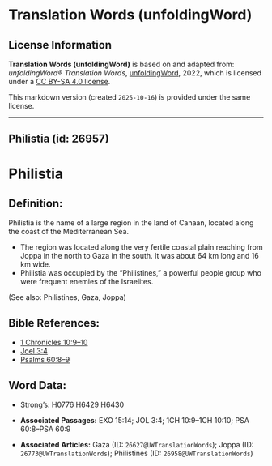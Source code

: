 # Translation Words (unfoldingWord)

## License Information

**Translation Words (unfoldingWord)** is based on and adapted from: _unfoldingWord® Translation Words_, [unfoldingWord](https://unfoldingword.org/utw), 2022, which is licensed under a [CC BY-SA 4.0 license](https://creativecommons.org/licenses/by-sa/4.0/legalcode.en).

This markdown version (created `2025-10-16`) is provided under the same license.



--------------------------------

## Philistia (id: 26957)

Philistia
=========

Definition:
-----------

Philistia is the name of a large region in the land of Canaan, located along the coast of the Mediterranean Sea.

* The region was located along the very fertile coastal plain reaching from Joppa in the north to Gaza in the south. It was about 64 km long and 16 km wide.
* Philistia was occupied by the “Philistines,” a powerful people group who were frequent enemies of the Israelites.

(See also: Philistines, Gaza, Joppa)

Bible References:
-----------------

* [1 Chronicles 10:9–10](https://ref.ly/1Chr10:9-1Chr10:10)
* [Joel 3:4](https://ref.ly/Joel3:4)
* [Psalms 60:8–9](https://ref.ly/Ps60:8-Ps60:9)

Word Data:
----------

* Strong’s: H0776 H6429 H6430

* **Associated Passages:** EXO 15:14; JOL 3:4; 1CH 10:9–1CH 10:10; PSA 60:8–PSA 60:9
* **Associated Articles:** Gaza (ID: `26627@UWTranslationWords`); Joppa (ID: `26773@UWTranslationWords`); Philistines (ID: `26958@UWTranslationWords`)

